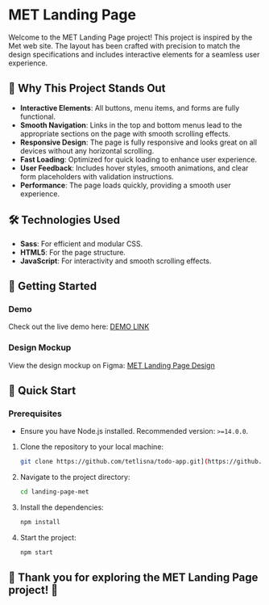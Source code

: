 # MET Landing Page

Welcome to the MET Landing Page project! This project is inspired by the Met web site. The layout has been crafted with precision to match the design specifications and includes interactive elements for a seamless user experience.

## 🌟 Why This Project Stands Out

- **Interactive Elements**: All buttons, menu items, and forms are fully functional.
- **Smooth Navigation**: Links in the top and bottom menus lead to the appropriate sections on the page with smooth scrolling effects.
- **Responsive Design**: The page is fully responsive and looks great on all devices without any horizontal scrolling.
- **Fast Loading**: Optimized for quick loading to enhance user experience.
- **User Feedback**: Includes hover styles, smooth animations, and clear form placeholders with validation instructions.
- **Performance**: The page loads quickly, providing a smooth user experience.

## 🛠 Technologies Used

- **Sass**: For efficient and modular CSS.
- **HTML5**: For the page structure.
- **JavaScript**: For interactivity and smooth scrolling effects.

## 🚀 Getting Started

### Demo

Check out the live demo here: [DEMO LINK](https://tetlisna.github.io/landing-page-met/)

### Design Mockup

View the design mockup on Figma: [MET Landing Page Design](https://www.figma.com/file/lSR1m42L9YwzQwzzxKwHpw/THE-MET)


## 🚀 Quick Start

### Prerequisites

- Ensure you have Node.js installed. Recommended version: `>=14.0.0`.

1. Clone the repository to your local machine:

   ```bash
   git clone https://github.com/tetlisna/todo-app.git](https://github.com/tetlisna/landing-page-met.git


2. Navigate to the project directory:

   ```bash
   cd landing-page-met


3. Install the dependencies:

   ```bash
   npm install


4. Start the project:

   ```bash
   npm start


## 🚀 Thank you for exploring the MET Landing Page project! 🚀

